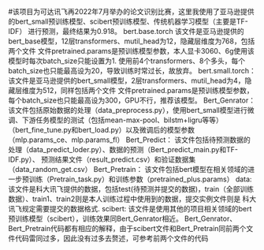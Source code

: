 #该项目为可达讯飞再2022年7月举办的论文识别比赛，这里我使用了亚马逊提供的bert_small预训练模型、scibert预训练模型、传统机器学习模型（主要是TF-IDF）
进行预测，最终结果为0.918。
bert.base.torch
    该文件是亚马逊提供的bert_base模型，12层transformers、mutil_head为12，隐藏层维度为768，包括两个文件
文件pretrained.params是预训练模型参数，本人显卡3060、6g使用该模型时每次batch_size只能设置为1.
使用前4个transformers、8个多头，每个batch_size也只能最高设为20，导致训练时常过长，故放弃。
bert.small.torch：
    该文件是亚马逊提供的bert_small模型，2层transformers、mutil_head为4，隐藏层维度为512，同样包括两个文件
文件pretrained.params是预训练模型参数，每个batch_size也只能最高设为300，GPU不行，推荐该模型。
Bert_Genrator：
    该文件包括原始数据的处理（data_preprocess.py），使用bert_small模型进行微调、下游任务模型的测试（包括mean-max-pool、bilstm+ligru等等）
（bert_fine_tune.py和bert_load.py）以及微调后的模型参数（mlp.params_ce、mlp.params_fl）
Bert_Predict：
    该文件包括待预测数据的处理（data_predict_loder.py）、数据的预测（Bert_predict_main.py和TF-IDF.py）、
预测结果文件（result_predict.csv）和验证数据集（data_random_get.csv）
Bert_Pretrain：
    该文件包括bert模型在相关领域的进一步预训练（Pretrain_task.py）和训练参数（pretrained_plus.params）
data:
    该文件是科大讯飞提供的数据，包括test(待预测并提交的数据)，train（全部训练数据）、train1、train2则是本人训练过程中使用到的数据，提交实例文件则是
科大讯飞规定需要提交的数据格式.
scibert:
    该文件是使用其他的项目相关领域的bert预训练模型（scibert），训练效果同Bert_Genrator相近。
Bert_Genrator、Bert_Pretrain代码都有相应的解释，由于scibert文件和Bert_Pretrain同前两个文件代码雷同过多，因此没有过多去赘述，可参考前两个文件的代码
